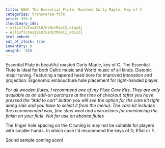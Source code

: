```yaml
---
title: NEW! The Essential Flute, Roasted Curly Maple, Key of C
categories: transverse-folk
price: 399.0
cloudinary_ids:
- ellisflutes2018/EsRstMapC2_btay0j
- ellisflutes2018/EsRstMapC1_abiu31
html_embed: ''
out_of_stock: true
inventory: 0
weight: '450'
---
```


Essential Flute in beautiful roasted Curly Maple, key of C.   The Essential Flute is ideal for both Celtic music and World music of all kinds. Diatonic major tuning. Featuring a tapered head bore for improved intonation and projection. Ergonomic embouchure hole placement for right-handed player.

*For all wooden flutes, I recommend one of my Flute Care Kits.  They are only available as an add-on purchase at the time of checkout (after you have pressed the “Add to cart” button you will see the option for the care kit right along side and you have to select it from the menu). The care kit includes the recommended wax, fine steel wool and instructions for maintaining the finish on your flute.  Not for use on ebonite flutes*

The finger hole spacing on the C tuning is may not be suitable for players with smaller hands.  In which case I'd recommend the keys of D, Eflat or F.  

Sound sample coming soon!